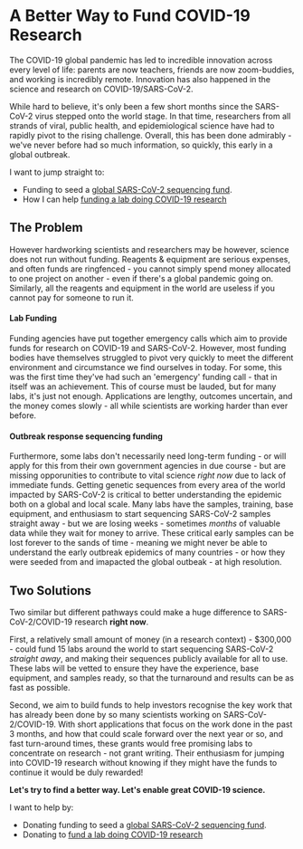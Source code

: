 # A Better Way to Fund COVID-19 Research

The COVID-19 global pandemic has led to incredible innovation across every level of life: parents are now teachers, friends are now zoom-buddies, and working is incredibly remote.
Innovation has also happened in the science and research on COVID-19/SARS-CoV-2.

While hard to believe, it's only been a few short months since the SARS-CoV-2 virus stepped onto the world stage.
In that time, researchers from all strands of viral, public health, and epidemiological science have had to rapidly pivot to the rising challenge.
Overall, this has been done admirably - we've never before had so much information, so quickly, this early in a global outbreak.

I want to jump straight to:
- Funding to seed a [global SARS-CoV-2 sequencing fund](sequencing-fund.md).
- How I can help [funding a lab doing COVID-19 research](lab-funding.md)


## The Problem

However hardworking scientists and researchers may be however, science does not run without funding.
Reagents & equipment are serious expenses, and often funds are ringfenced - you cannot simply spend money allocated to one project on another - even if there's a global pandemic going on.
Similarly, all the reagents and equipment in the world are useless if you cannot pay for someone to run it. 

#### Lab Funding

Funding agencies have put together emergency calls which aim to provide funds for research on COVID-19 and SARS-CoV-2.
However, most funding bodies have themselves struggled to pivot very quickly to meet the different environment and circumstance we find ourselves in today.
For some, this was the first time they've had such an 'emergency' funding call - that in itself was an achievement.
This of course must be lauded, but for many labs, it's just not enough.
Applications are lengthy, outcomes uncertain, and the money comes slowly - all while scientists are working harder than ever before.

#### Outbreak response sequencing funding

Furthermore, some labs don't necessarily need long-term funding - or will apply for this from their own government agencies in due course - but are missing opporunities to contribute to vital science *right now* due to lack of immediate funds.
Getting genetic sequences from every area of the world impacted by SARS-CoV-2 is critical to better understanding the epidemic both on a global and local scale.
Many labs have the samples, training, base equipment, and enthusiasm to start sequencing SARS-CoV-2 samples straight away - but we are losing weeks - sometimes *months* of valuable data while they wait for money to arrive.
These critical early samples can be lost forever to the sands of time - meaning we might never be able to understand the early outbreak epidemics of many countries - or how they were seeded from and imapacted the global outbeak - at high resolution.

## Two Solutions

Two similar but different pathways could make a huge difference to SARS-CoV-2/COVID-19 research **right now**.


First, a relatively small amount of money (in a research context) - $300,000 - could fund 15 labs around the world to start sequencing SARS-CoV-2 *straight away*, and making their sequences publicly available for all to use.
These labs will be vetted to ensure they have the experience, base equipment, and samples ready, so that the turnaround and results can be as fast as possible.

Second, we aim to build funds to help investors recognise the key work that has already been done by so many scientists working on SARS-CoV-2/COVID-19.
With short applications that focus on the work done in the past 3 months, and how that could scale forward over the next year or so, and fast turn-around times, these grants would free promising labs to concentrate on research - not grant writing.
Their enthusiasm for jumping into COVID-19 research without knowing if they might have the funds to continue it would be duly rewarded!


**Let's try to find a better way. Let's enable great COVID-19 science.**

I want to help by:
- Donating funding to seed a [global SARS-CoV-2 sequencing fund](sequencing-fund.md).
- Donating to [fund a lab doing COVID-19 research](lab-funding.md)

